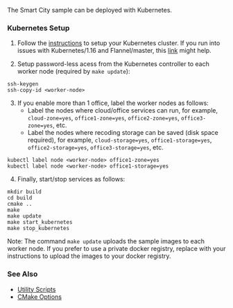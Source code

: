 
The Smart City sample can be deployed with Kubernetes. 

### Kubernetes Setup

1. Follow the [instructions](https://kubernetes.io/docs/setup) to setup your Kubernetes cluster. If you run into issues with Kubernetes/1.16 and Flannel/master, this [link](https://stackoverflow.com/questions/58024643/kubernetes-master-node-not-ready-state) might help.

2. Setup password-less acess from the Kubernetes controller to each worker node (required by ```make update```):   

```
ssh-keygen
ssh-copy-id <worker-node>
```

3. If you enable more than 1 office, label the worker nodes as follows:    
    - Label the nodes where cloud/office services can run, for example, ```cloud-zone=yes```, ```office1-zone=yes```, ```office2-zone=yes```, ```office3-zone=yes```, etc.
    - Label the nodes where recoding storage can be saved (disk space required), for example, ```cloud-storage=yes```, ```office1-storage=yes```, ```office2-storage=yes```, ```office3-storage=yes```, etc.

```
kubectl label node <worker-node> office1-zone=yes
kubectl label node <worker-node> office1-storage=yes
```

4. Finally, start/stop services as follows:   

```
mkdir build
cd build
cmake ..
make
make update
make start_kubernetes
make stop_kubernetes
```

Note: The command ```make update``` uploads the sample images to each worker node. If you prefer to use a private docker registry, replace with your instructions to upload the images to your docker registry.   

### See Also 

- [Utility Scripts](../../doc/script.md)   
- [CMake Options](../../doc/cmake.md)
